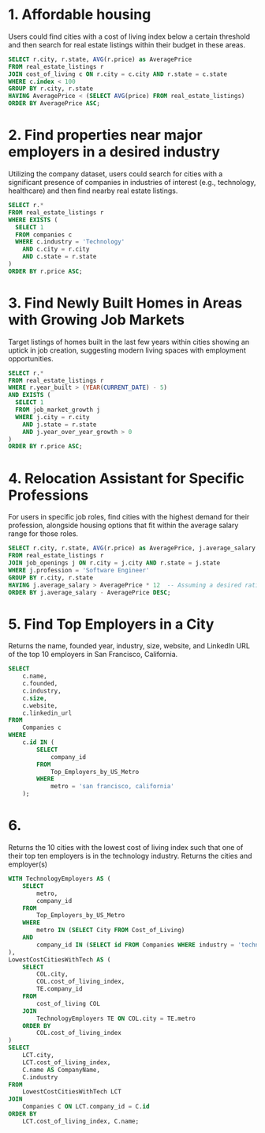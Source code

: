 # 1. Affordable housing
Users could find cities with a cost of living index below a certain threshold
and then search for real estate listings within their budget in these areas.
``` SQL
SELECT r.city, r.state, AVG(r.price) as AveragePrice
FROM real_estate_listings r
JOIN cost_of_living c ON r.city = c.city AND r.state = c.state
WHERE c.index < 100
GROUP BY r.city, r.state
HAVING AveragePrice < (SELECT AVG(price) FROM real_estate_listings)
ORDER BY AveragePrice ASC;
```

# 2. Find properties near major employers in a desired industry
Utilizing the company dataset, users could search for cities with a significant
presence of companies in industries of interest (e.g., technology, healthcare)
and then find nearby real estate listings.
``` SQL
SELECT r.*
FROM real_estate_listings r
WHERE EXISTS (
  SELECT 1
  FROM companies c
  WHERE c.industry = 'Technology'
    AND c.city = r.city
    AND c.state = r.state
)
ORDER BY r.price ASC;
```

# 3. Find Newly Built Homes in Areas with Growing Job Markets
Target listings of homes built in the last few years within cities showing an
uptick in job creation, suggesting modern living spaces with employment
opportunities.
```SQL
SELECT r.*
FROM real_estate_listings r
WHERE r.year_built > (YEAR(CURRENT_DATE) - 5)
AND EXISTS (
  SELECT 1
  FROM job_market_growth j
  WHERE j.city = r.city
    AND j.state = r.state
    AND j.year_over_year_growth > 0
)
ORDER BY r.price ASC;
```

# 4. Relocation Assistant for Specific Professions
For users in specific job roles, find cities with the highest demand for their
profession, alongside housing options that fit within the average salary range
for those roles.
```SQL
SELECT r.city, r.state, AVG(r.price) as AveragePrice, j.average_salary
FROM real_estate_listings r
JOIN job_openings j ON r.city = j.city AND r.state = j.state
WHERE j.profession = 'Software Engineer'
GROUP BY r.city, r.state
HAVING j.average_salary > AveragePrice * 12  -- Assuming a desired ratio
ORDER BY j.average_salary - AveragePrice DESC;
```

# 5. Find Top Employers in a City
Returns the name, founded year, industry, size, website, and LinkedIn URL of the top 10 employers in San Francisco, California.
```SQL
SELECT
    c.name,
    c.founded,
    c.industry,
    c.size,
    c.website,
    c.linkedin_url
FROM
    Companies c
WHERE
    c.id IN (
        SELECT
            company_id
        FROM
            Top_Employers_by_US_Metro
        WHERE
            metro = 'san francisco, california'
    );
```

# 6. 
Returns the 10 cities with the lowest cost of living index such that one of their top ten employers is in the technology industry. Returns the cities and employer(s)
```SQL
WITH TechnologyEmployers AS (
    SELECT
        metro,
        company_id
    FROM
        Top_Employers_by_US_Metro
    WHERE
        metro IN (SELECT City FROM Cost_of_Living)
    AND
        company_id IN (SELECT id FROM Companies WHERE industry = 'technology')
),
LowestCostCitiesWithTech AS (
    SELECT
        COL.city,
        COL.cost_of_living_index,
        TE.company_id
    FROM
        cost_of_living COL
    JOIN
        TechnologyEmployers TE ON COL.city = TE.metro
    ORDER BY
        COL.cost_of_living_index
)
SELECT
    LCT.city,
    LCT.cost_of_living_index,
    C.name AS CompanyName,
    C.industry
FROM
    LowestCostCitiesWithTech LCT
JOIN
    Companies C ON LCT.company_id = C.id
ORDER BY
    LCT.cost_of_living_index, C.name;
```